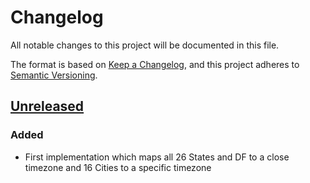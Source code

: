 # Changelog

All notable changes to this project will be documented in this file.

The format is based on [Keep a Changelog](https://keepachangelog.com/en/1.0.0/),
and this project adheres to [Semantic Versioning](https://semver.org/spec/v2.0.0.html).

## [Unreleased]

### Added

- First implementation which maps all 26 States and DF to a close timezone and 16 Cities to a specific timezone

[Unreleased]: https://github.com/aryelgois/br-timezone/compare/initial-commit...HEAD
